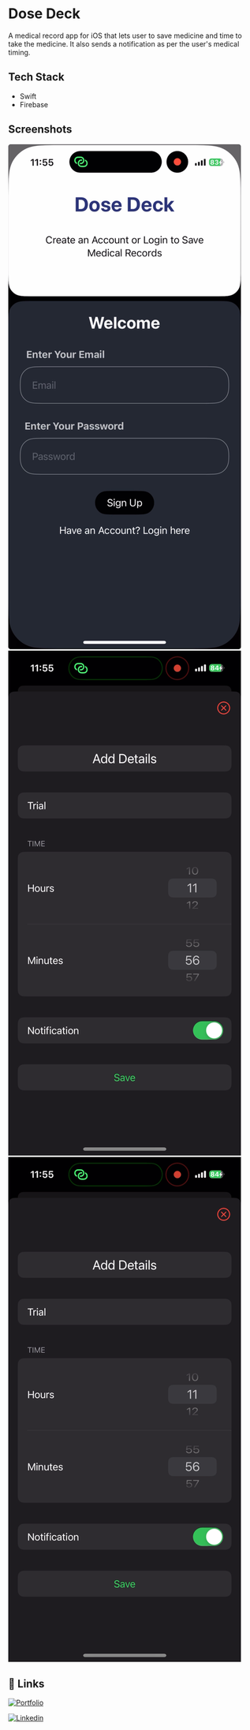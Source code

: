 # Dose Deck

A medical record app for iOS that lets user to save medicine and time to take the medicine. It also sends a notification as per the user's medical timing.

## Tech Stack

- Swift
- Firebase

## Screenshots

<img src="readme/readme1.jpeg" alt="">
<br />
<img src="readme/readme3.PNG" alt="">
<br />
<img src="readme/readme3.PNG" alt="">

## 🔗 Links

[![Portfolio](https://img.shields.io/badge/my_portfolio-000?style=for-the-badge&logo=ko-fi&logoColor=white)](https://tarloic.web.app/)

[![Linkedin](https://img.shields.io/badge/linkedin-0A66C2?style=for-the-badge&logo=linkedin&logoColor=white)](https://www.linkedin.com/in/tartej)
<br />
